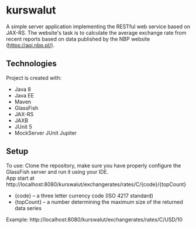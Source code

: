 # kurswalut
A simple server application implementing the RESTful web service based on JAX-RS.
The website's task is to calculate the average exchange rate from recent reports based on data published by the NBP website (https://api.nbp.pl/).

## Technologies
Project is created with:
* Java 8
* Java EE
* Maven
* GlassFish
* JAX-RS
* JAXB
* JUnit 5
* MockServer JUnit Jupiter

## Setup
To use: Clone the repository, make sure you have properly configure the GlassFish server and run it using your IDE.<br/>
App start at http://localhost:8080/kurswalut/exchangerates/rates/C/{code}/{topCount}
* {code} – a three letter currency code (ISO 4217 standard)
* {topCount} – a number determining the maximum size of the returned data series<br/>

Example: http://localhost:8080/kurswalut/exchangerates/rates/C/USD/10

